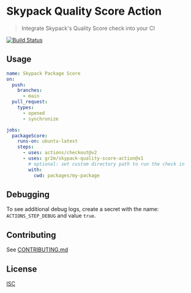 # Skypack Quality Score Action

> Integrate Skypack's Quality Score check into your CI

[![Build Status](https://github.com/gr2m/skypack-quality-score-action/workflows/Test/badge.svg)](https://github.com/gr2m/skypack-quality-score-action/actions)

## Usage

```yml
name: Skypack Package Score
on:
  push:
    branches:
      - main
  pull_request:
    types:
      - opened
      - synchronize

jobs:
  packageScore:
    runs-on: ubuntu-latest
    steps:
      - uses: actions/checkout@v2
      - uses: gr2m/skypack-quality-score-action@v1
        # optional: set custom directory path to run the check in
        with:
          cwd: packages/my-package
```

## Debugging

To see additional debug logs, create a secret with the name: `ACTIONS_STEP_DEBUG` and value `true`.

## Contributing

See [CONTRIBUTING.md](CONTRIBUTING.md)

## License

[ISC](LICENSE)
